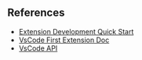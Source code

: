 ## References
* [Extension Development Quick Start](./vsc-extension-quickstart.md)
* [VsCode First Extension Doc](https://code.visualstudio.com/api/get-started/your-first-extension)
* [VsCode API](https://code.visualstudio.com/api/references/vscode-api)
